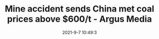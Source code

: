 ---
"title": "Mine accident sends China met coal prices above $600/t - Argus Media"
"date": "2021-9-7 10:49:3"
"feed_name": "GOOGLENEWSMINING"
"feed_website": "https://news.google.com/search?q=mining%2Bincident&hl=en-US&gl=US&ceid=US:en"
"feed_rss": "https://news.google.com/rss/search?q=mining%2Bincident&hl=en-US&gl=US&ceid=US:en"
"link": "https://www.argusmedia.com/en/news/2251466-mine-accident-sends-china-met-coal-prices-above-600t"
"file": "_posts/2021-1-1-a8966874775b0b44697e3880d537f3684572e7f6.md"
"accident": "0"
"drilling": "0"
---